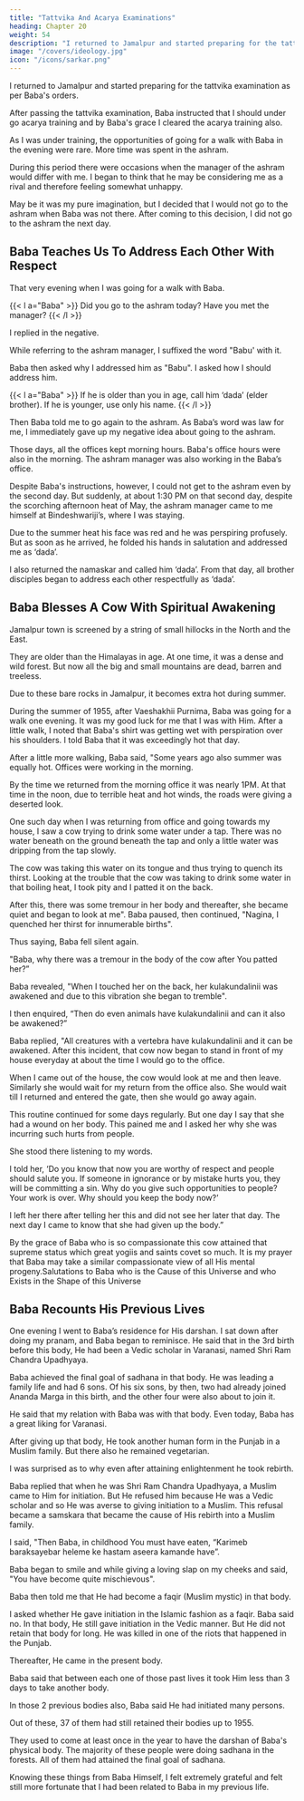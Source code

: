 ```yaml
---
title: "Tattvika And Acarya Examinations"
heading: Chapter 20
weight: 54
description: "I returned to Jamalpur and started preparing for the tattvika examination as per Baba's orders"
image: "/covers/ideology.jpg"
icon: "/icons/sarkar.png"
---
```



I returned to Jamalpur and started preparing for the tattvika examination as per Baba's orders. 

After passing the tattvika examination, Baba instructed that I should under go acarya training and by Baba's grace I cleared the acarya training also. 

As I was under training, the opportunities of going for a walk with Baba in the evening were rare. More time was spent in the ashram. 

During this period there were occasions when the manager of the ashram would differ with me. I began to think that he may be considering me as a rival and therefore feeling somewhat unhappy.

May be it was my pure imagination, but I decided that I would not go to the ashram when Baba was not there. After coming to this decision, I did not go to the ashram the next day.


## Baba Teaches Us To Address Each Other With Respect

That very evening when I was going for a walk with Baba. 

{{< l a="Baba" >}}
Did you go to the ashram today? Have you met the manager?
{{< /l >}}


I replied in the negative.

While referring to the ashram manager, I suffixed the word "Babu' with it. 

Baba then asked why I addressed him as "Babu". I asked how I should address him.


{{< l a="Baba" >}}
If he is older than you in age, call him ‘dada’ (elder brother). If he is younger, use only his name.
{{< /l >}}

Then Baba told me to go again to the ashram. As Baba’s word was law for me, I immediately gave up my negative idea about going to the ashram. 

Those days, all the offices kept morning hours. Baba's office hours were also in the morning. The ashram manager was also working in the Baba’s office.

Despite Baba's instructions, however, I could not get to the ashram even by the second day. But suddenly, at about 1:30 PM on that second day, despite the scorching afternoon heat of May, the ashram manager came to me himself at Bindeshwariji’s, where I was staying.

Due to the summer heat his face was red and he was perspiring profusely. But as soon as he arrived, he folded his hands in salutation and addressed me as ‘dada’.

I also returned the namaskar and called him ‘dada’. From that day, all brother disciples began to address each other respectfully as ‘dada’.

<!-- Salutations to Baba who is the Giver of Ultimate Bliss and Great Happiness -->


## Baba Blesses A Cow With Spiritual Awakening

Jamalpur town is screened by a string of small hillocks in the North and the East. 

They are older than the Himalayas in age. At one time, it was a dense and wild forest. But now all the big and small mountains are dead, barren and treeless.

Due to these bare rocks in Jamalpur, it becomes extra hot during summer.

During the summer of 1955, after Vaeshakhii Purnima, Baba was going for a walk one evening. It was my good luck for me that I was with Him. After a little walk, I noted that Baba's shirt was getting wet with perspiration over his shoulders. I told Baba that it was exceedingly hot that day.

<!-- Baba said, "Yes" and then remained silent. -->

After a little more walking, Baba said, "Some years ago also summer was equally hot. Offices were working in the morning. 

By the time we returned from the morning office it was nearly 1PM. At that time in the noon, due to terrible heat and hot winds, the roads were giving a deserted look. 

One such day when I was returning from office and going towards my house, I saw a cow trying to drink some water under a tap. There was no water beneath on the ground beneath the tap and only a little water was dripping from the tap slowly.

The cow was taking this water on its tongue and thus trying to quench its thirst. Looking at the trouble that the cow was taking to drink some water in that boiling heat, I took pity and I patted it on the back.

After this, there was some tremour in her body and thereafter, she became quiet and began to look at me". Baba paused, then continued, "Nagina, I quenched her thirst for innumerable births". 

Thus saying, Baba fell silent again.

"Baba, why there was a tremour in the body of the cow after You patted her?”

Baba revealed, "When I touched her on the back, her kulakundalinii was awakened and due to this vibration she began to tremble".

I then enquired, “Then do even animals have kulakundalinii and can it also be awakened?”

Baba replied, "All creatures with a vertebra have kulakundalinii and it can be awakened. After this incident, that cow now began to stand in front of my house everyday at about the time I would go to the office.

When I came out of the house, the cow would look at me and then leave. Similarly she would wait for my return from the
office also. She would wait till I returned and entered the gate, then she would go away again.

This routine continued for some days regularly. But one day I say that she had a wound on her body. This pained me and I asked her why she was incurring such hurts from people.

She stood there listening to my words.

I told her, ‘Do you know that now you are worthy of respect and people should salute you. If someone in ignorance or by mistake hurts you, they will be committing a sin. Why do you give such opportunities to people? Your work is over. Why should you keep the body now?’

I left her there after telling her this and did not see her later that day. The next day I came to know that she had given up the body.”

By the grace of Baba who is so compassionate this cow attained that supreme status which great yogiis and saints covet so much. It is my prayer that Baba may take a similar compassionate view of all His mental progeny.Salutations to Baba who is the Cause of this Universe and who Exists in the Shape of this Universe


## Baba Recounts His Previous Lives

One evening I went to Baba’s residence for His darshan. I sat down after doing my pranam, and Baba began to reminisce. He said that in the 3rd birth before this body, He had been a Vedic scholar in Varanasi, named Shri Ram Chandra Upadhyaya. 

Baba achieved the final goal of sadhana in that body. He was leading a family life and had 6 sons. Of his six sons, by then, two had already joined Ananda Marga in this birth, and the other four were also about to join it.

He said that my relation with Baba was with that body. Even today, Baba has a great liking for Varanasi.

After giving up that body, He took another human form in the Punjab in a Muslim family. But there also he remained vegetarian. 

I was surprised as to why even after attaining enlightenment he took rebirth.

<!-- while in Varanasi,  were that of a Vedic scholar -->

Baba replied that when he was Shri Ram Chandra Upadhyaya, a Muslim came to Him for initiation. But He refused him because He was a Vedic scholar and so He was averse to giving initiation to a Muslim. This refusal became a samskara that became the cause of His rebirth into a Muslim family.

I said, "Then Baba, in childhood You must have eaten, “Karimeb baraksayebar heleme ke hastam aseera kamande have”.

Baba began to smile and while giving a loving slap on my cheeks and said, "You have become quite mischievous".

Baba then told me that He had become a faqir (Muslim mystic) in that body.

I asked whether He gave initiation in the Islamic fashion as a faqir. Baba said no. In that body, He still gave initiation in the Vedic manner. But He did not retain that body for long. He was killed in one of the riots that happened in the Punjab.

Thereafter, He came in the present body. 

Baba said that between each one of those past lives it took Him less than 3 days to take another body.

In those 2 previous bodies also, Baba said He had initiated many persons.

Out of these, 37 of them had still retained their bodies up to 1955.

They used to come at least once in the year to have the darshan of Baba's physical body. The majority of these people were doing sadhana in the forests. All of them had attained the final goal of sadhana.

Knowing these things from Baba Himself, I felt extremely grateful and felt still more fortunate that I had been related to Baba in my previous life.
